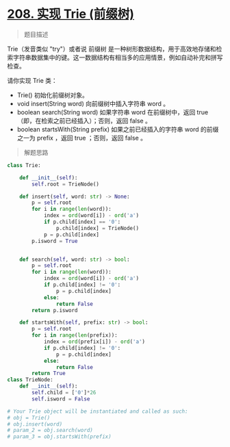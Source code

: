 # [208. 实现 Trie (前缀树)](https://leetcode.cn/problems/implement-trie-prefix-tree/)

> 题目描述

Trie（发音类似 "try"）或者说 前缀树 是一种树形数据结构，用于高效地存储和检索字符串数据集中的键。这一数据结构有相当多的应用情景，例如自动补完和拼写检查。

请你实现 Trie 类：

- Trie() 初始化前缀树对象。
- void insert(String word) 向前缀树中插入字符串 word 。
- boolean search(String word) 如果字符串 word 在前缀树中，返回 true（即，在检索之前已经插入）；否则，返回 false 。
- boolean startsWith(String prefix) 如果之前已经插入的字符串 word 的前缀之一为 prefix ，返回 true ；否则，返回 false 。

> 解题思路

```python
class Trie:

    def __init__(self):
        self.root = TrieNode()

    def insert(self, word: str) -> None:
        p = self.root
        for i in range(len(word)):
            index = ord(word[i]) - ord('a')
            if p.child[index] == '0':
                p.child[index] = TrieNode()
            p = p.child[index]
        p.isword = True


    def search(self, word: str) -> bool:
        p = self.root
        for i in range(len(word)):
            index = ord(word[i]) - ord('a')
            if p.child[index] != '0':
                p = p.child[index]
            else:
                return False
        return p.isword

    def startsWith(self, prefix: str) -> bool:
        p = self.root
        for i in range(len(prefix)):
            index = ord(prefix[i]) - ord('a')
            if p.child[index] != '0':
                p = p.child[index]
            else:
                return False
        return True
class TrieNode:
    def __init__(self):
        self.child = ['0']*26
        self.isword = False

# Your Trie object will be instantiated and called as such:
# obj = Trie()
# obj.insert(word)
# param_2 = obj.search(word)
# param_3 = obj.startsWith(prefix)
```

